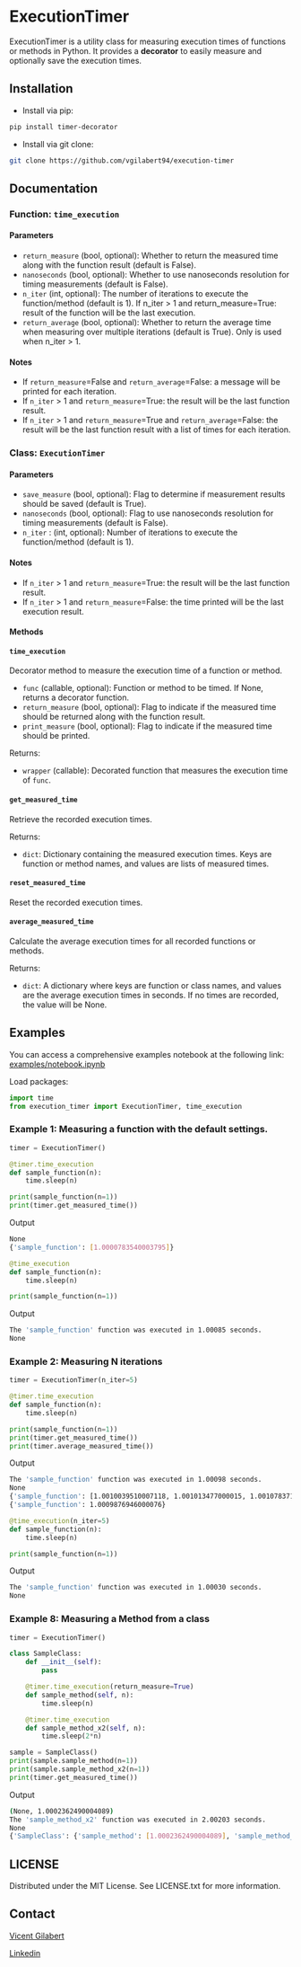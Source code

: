 
# ExecutionTimer

ExecutionTimer is a utility class for measuring execution times of functions or methods in Python. It provides a **decorator** to easily measure and optionally save the execution times.

## Installation

- Install via pip:

```bash
pip install timer-decorator
```

- Install via git clone:
```bash
git clone https://github.com/vgilabert94/execution-timer
```


## Documentation

### Function: `time_execution`

#### Parameters
- `return_measure` (bool, optional): Whether to return the measured time along with the function result (default is False).
- `nanoseconds` (bool, optional): Whether to use nanoseconds resolution for timing measurements (default is False).
- `n_iter` (int, optional): The number of iterations to execute the function/method (default is 1). If n_iter > 1 and return_measure=True: result of the function will be the last execution.
- `return_average` (bool, optional): Whether to return the average time when measuring over multiple iterations (default is True). Only is used when n_iter > 1.

#### Notes
- If `return_measure`=False and `return_average`=False: a message will be printed for each iteration.
- If `n_iter` > 1 and `return_measure`=True: the result will be the last function result.
- If `n_iter` > 1 and `return_measure`=True and `return_average`=False: the result will be the last function result with a list of times for each iteration.


### Class: `ExecutionTimer`

#### Parameters

- `save_measure` (bool, optional): Flag to determine if measurement results should be saved (default is True).
- `nanoseconds` (bool, optional): Flag to use nanoseconds resolution for timing measurements (default is False).
- `n_iter` : (int, optional): Number of iterations to execute the function/method (default is 1).

#### Notes
- If `n_iter` > 1 and `return_measure`=True: the result will be the last function result.
- If `n_iter` > 1 and `return_measure`=False: the time printed will be the last execution result.


#### Methods

#### `time_execution`

Decorator method to measure the execution time of a function or method.

- `func` (callable, optional): Function or method to be timed. If None, returns a decorator function.
- `return_measure` (bool, optional): Flag to indicate if the measured time should be returned along with the function result.
- `print_measure` (bool, optional): Flag to indicate if the measured time should be printed.

Returns:
- `wrapper` (callable): Decorated function that measures the execution time of `func`.

#### `get_measured_time`

Retrieve the recorded execution times.

Returns:
- `dict`: Dictionary containing the measured execution times. Keys are function or method names, and values are lists of measured times.


#### `reset_measured_time`
Reset the recorded execution times.

#### `average_measured_time`
Calculate the average execution times for all recorded functions or methods.

Returns:
- `dict`: A dictionary where keys are function or class names, and values are the average execution times in seconds. If no times are recorded, the value will be None.


## Examples

You can access a comprehensive examples notebook at the following link: [examples/notebook.ipynb](examples/notebook.ipynb)

Load packages: 
```python
import time
from execution_timer import ExecutionTimer, time_execution
```

### Example 1: Measuring a function with the default settings.

```python
timer = ExecutionTimer()

@timer.time_execution
def sample_function(n):
    time.sleep(n)

print(sample_function(n=1))
print(timer.get_measured_time())
```
Output
```bash
None
{'sample_function': [1.0000783540003795]}
```

```python
@time_execution
def sample_function(n):
    time.sleep(n)

print(sample_function(n=1))
```
Output
```bash
The 'sample_function' function was executed in 1.00085 seconds.
None
```

### Example 2: Measuring N iterations

```python
timer = ExecutionTimer(n_iter=5)

@timer.time_execution
def sample_function(n):
    time.sleep(n)

print(sample_function(n=1))
print(timer.get_measured_time())
print(timer.average_measured_time())
```
Output
```bash
The 'sample_function' function was executed in 1.00098 seconds.
None
{'sample_function': [1.0010039510007118, 1.001013477000015, 1.001078371999938, 1.0008607439995103, 1.0009819289998632]}
{'sample_function': 1.0009876946000076}
```

```python
@time_execution(n_iter=5)
def sample_function(n):
    time.sleep(n)

print(sample_function(n=1))
```
Output
```bash
The 'sample_function' function was executed in 1.00030 seconds.
None
```

### Example 8: Measuring a Method from a class

```python
timer = ExecutionTimer()

class SampleClass:
    def __init__(self):
        pass

    @timer.time_execution(return_measure=True)
    def sample_method(self, n):
        time.sleep(n)

    @timer.time_execution
    def sample_method_x2(self, n):
        time.sleep(2*n)

sample = SampleClass()
print(sample.sample_method(n=1))
print(sample.sample_method_x2(n=1))
print(timer.get_measured_time())
```
Output
```bash
(None, 1.0002362490004089)
The 'sample_method_x2' function was executed in 2.00203 seconds.
None
{'SampleClass': {'sample_method': [1.0002362490004089], 'sample_method_x2': [2.0020319710001786]}}
```

## LICENSE 

Distributed under the MIT License. See LICENSE.txt for more information.


## Contact

[Vicent Gilabert](mailto:gilabert_vicent@hotmail.com)

[Linkedin](https://www.linkedin.com/in/vgilabert/)
